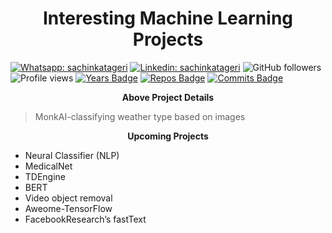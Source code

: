 <h1 align="center">Interesting Machine Learning Projects</h1>

[![Whatsapp: sachinkatageri](https://img.shields.io/badge/-sachinkatageri-%2325D366.svg?&flat-square&logo=whatsapp&logoColor=white&link=https://wa.me/+919632818041)](https://wa.me/+919632818041)
[![Linkedin: sachinkatageri](https://img.shields.io/badge/-sachinkatageri-blue?style=flat-square&logo=Linkedin&logoColor=white&link=https://www.linkedin.com/in/sachinkatageri/)](https://www.linkedin.com/in/sachinkatageri/)
![GitHub followers](https://img.shields.io/github/followers/sachinkatageri?label=Follow&style=social) ![Profile views](https://gpvc.arturio.dev/sachinkatageri) 
[![Years Badge](https://badges.pufler.dev/years/sachinkatageri)](https://badges.pufler.dev/years/sachinkatageri)
[![Repos Badge](https://badges.pufler.dev/repos/sachinkatageri)](https://badges.pufler.dev/repos/sachinkatageir)
[![Commits Badge](https://badges.pufler.dev/commits/monthly/sachinkatagerii)](https://badges.pufler.dev/commits/monthly/sachinkatageri)


<p align="center"><b>Above Project Details </b></p>

>MonkAI-classifying weather type based on images

<p align="center"><b>Upcoming Projects </b></p>

- Neural Classifier (NLP)
- MedicalNet
- TDEngine
- BERT
- Video object removal
- Aweome-TensorFlow
- FacebookResearch’s fastText
